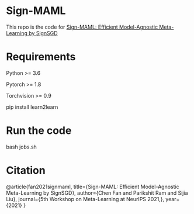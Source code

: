 # Sign-MAML
This repo is the code for [Sign-MAML: Efficient Model-Agnostic Meta-Learning by SignSGD](https://arxiv.org/abs/2109.07497)

# Requirements
Python >= 3.6

Pytorch >= 1.8

Torchvision >= 0.9

pip install learn2learn

# Run the code
bash jobs.sh

# Citation

@article{fan2021signmaml,
      title={Sign-MAML: Efficient Model-Agnostic Meta-Learning by SignSGD}, 
      author={Chen Fan and Parikshit Ram and Sijia Liu},
      journal={5th Workshop on Meta-Learning at NeurIPS 2021,},
      year={2021}
}
